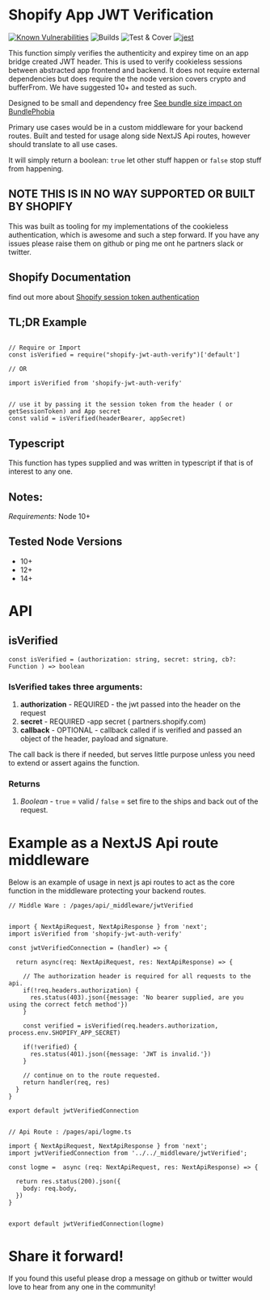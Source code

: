 # Shopify App JWT Verification
[![Known Vulnerabilities](https://snyk.io/test/github/leighs-hammer/shopify-jwt-auth-verify/badge.svg?targetFile=package.json)](https://snyk.io/test/github/leighs-hammer/shopify-jwt-auth-verify?targetFile=package.json)
![Builds](https://github.com/leighs-hammer/shopify-jwt-auth-verify/workflows/Builds/badge.svg)
![Test & Cover](https://github.com/leighs-hammer/shopify-jwt-auth-verify/workflows/Test%20&%20Cover/badge.svg)
[![jest](https://jestjs.io/img/jest-badge.svg)](https://github.com/facebook/jest)


This function simply verifies the authenticity and expirey time on an app bridge created JWT header. This is used to verify cookieless sessions between abstracted app frontend and backend. It does not require external dependencies but does require the the node version covers crypto and bufferFrom. We have suggested 10+ and tested as such.

Designed to be small and dependency free [See bundle size impact on BundlePhobia](https://bundlephobia.com/result?p=shopify-jwt-auth-verify@1.0.6-rc)

Primary use cases would be in a custom middleware for your backend routes. Built and tested for usage along side NextJS Api routes, however should translate to all use cases. 

It will simply return a boolean: `true` let other stuff happen or `false` stop stuff from happening. 

## NOTE THIS IS IN NO WAY SUPPORTED OR BUILT BY SHOPIFY
This was built as tooling for my implementations of the cookieless authentication, which is awesome and such a step forward. 
If you have any issues please raise them on github or ping me ont he partners slack or twitter. 

## Shopify Documentation

find out more about [Shopify session token authentication](https://shopify.dev/tools/app-bridge/authentication)

## TL;DR Example

```

// Require or Import
const isVerified = require("shopify-jwt-auth-verify")['default']

// OR

import isVerified from 'shopify-jwt-auth-verify'


// use it by passing it the session token from the header ( or getSessionToken) and App secret
const valid = isVerified(headerBearer, appSecret)
```

## Typescript

This function has types supplied and was written in typescript if that is of interest to any one. 

## Notes: 

*Requirements:* Node 10+

## Tested Node Versions

- 10+
- 12+
- 14+


# API

## isVerified

`const isVerified = (authorization: string, secret: string, cb?: Function ) => boolean`

### IsVerified takes three arguments:

1. **authorization** - REQUIRED - the jwt passed into the header on the request 
2. **secret** - REQUIRED -app secret ( partners.shopify.com)
3. **callback** - OPTIONAL - callback called if is verified and passed an object of the header, payload and signature. 

The call back is there if needed, but serves little purpose unless you need to extend or assert agains the function. 

### Returns

1. *Boolean*  - `true` = valid / `false` = set fire to the ships and back out of the request. 


# Example as a NextJS Api route middleware

Below is an example of usage in next js api routes to act as the core function in the middleware protecting your backend routes.

```
// Middle Ware : /pages/api/_middleware/jwtVerified 


import { NextApiRequest, NextApiResponse } from 'next';
import isVerified from 'shopify-jwt-auth-verify'

const jwtVerifiedConnection = (handler) => { 

  return async(req: NextApiRequest, res: NextApiResponse) => {

    // The authorization header is required for all requests to the api. 
    if(!req.headers.authorization) {
      res.status(403).json({message: 'No bearer supplied, are you using the correct fetch method'})
    }
    
    const verified = isVerified(req.headers.authorization, process.env.SHOPIFY_APP_SECRET)
    
    if(!verified) {
      res.status(401).json({message: 'JWT is invalid.'})
    }
    
    // continue on to the route requested. 
    return handler(req, res)
  }
}

export default jwtVerifiedConnection


// Api Route : /pages/api/logme.ts

import { NextApiRequest, NextApiResponse } from 'next';
import jwtVerifiedConnection from '../../_middleware/jwtVerified';

const logme =  async (req: NextApiRequest, res: NextApiResponse) => {

  return res.status(200).json({
    body: req.body,
  })
}


export default jwtVerifiedConnection(logme)

```


# Share it forward!
If you found this useful please drop a message on github or twitter would love to hear from any one in the community!
